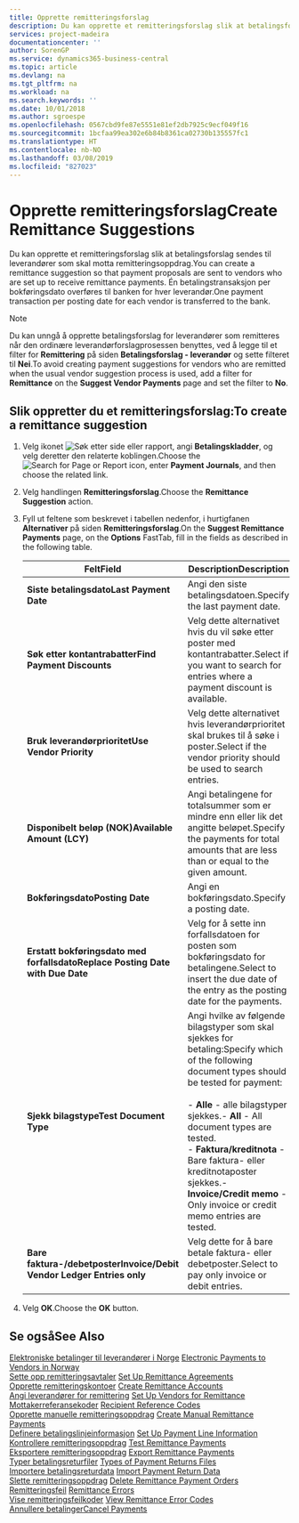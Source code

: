 ```yaml
---
title: Opprette remitteringsforslag
description: Du kan opprette et remitteringsforslag slik at betalingsforslag sendes til leverandører som skal motta remitteringsoppdrag.
services: project-madeira
documentationcenter: ''
author: SorenGP
ms.service: dynamics365-business-central
ms.topic: article
ms.devlang: na
ms.tgt_pltfrm: na
ms.workload: na
ms.search.keywords: ''
ms.date: 10/01/2018
ms.author: sgroespe
ms.openlocfilehash: 0567cbd9fe87e5551e81ef2db7925c9ecf049f16
ms.sourcegitcommit: 1bcfaa99ea302e6b84b8361ca02730b135557fc1
ms.translationtype: HT
ms.contentlocale: nb-NO
ms.lasthandoff: 03/08/2019
ms.locfileid: "827023"
---
```

# <a name="create-remittance-suggestions"></a><span data-ttu-id="f3f26-103">Opprette remitteringsforslag</span><span class="sxs-lookup"><span data-stu-id="f3f26-103">Create Remittance Suggestions</span></span>
<span data-ttu-id="f3f26-104">Du kan opprette et remitteringsforslag slik at betalingsforslag sendes til leverandører som skal motta remitteringsoppdrag.</span><span class="sxs-lookup"><span data-stu-id="f3f26-104">You can create a remittance suggestion so that payment proposals are sent to vendors who are set up to receive remittance payments.</span></span> <span data-ttu-id="f3f26-105">Én betalingstransaksjon per bokføringsdato overføres til banken for hver leverandør.</span><span class="sxs-lookup"><span data-stu-id="f3f26-105">One payment transaction per posting date for each vendor is transferred to the bank.</span></span>  

> [!NOTE]  
>  <span data-ttu-id="f3f26-106">Du kan unngå å opprette betalingsforslag for leverandører som remitteres når den ordinære leverandørforslagprosessen benyttes, ved å legge til et filter for **Remittering** på siden **Betalingsforslag - leverandør** og sette filteret til **Nei**.</span><span class="sxs-lookup"><span data-stu-id="f3f26-106">To avoid creating payment suggestions for vendors who are remitted when the usual vendor suggestion process is used, add a filter for **Remittance** on the **Suggest Vendor Payments** page and set the filter to **No**.</span></span>  

## <a name="to-create-a-remittance-suggestion"></a><span data-ttu-id="f3f26-107">Slik oppretter du et remitteringsforslag:</span><span class="sxs-lookup"><span data-stu-id="f3f26-107">To create a remittance suggestion</span></span>  

1.  <span data-ttu-id="f3f26-108">Velg ikonet ![Søk etter side eller rapport](../../media/ui-search/search_small.png "Søk etter side eller rapport"), angi **Betalingskladder**, og velg deretter den relaterte koblingen.</span><span class="sxs-lookup"><span data-stu-id="f3f26-108">Choose the ![Search for Page or Report](../../media/ui-search/search_small.png "Search for Page or Report icon") icon, enter **Payment Journals**, and then choose the related link.</span></span>  
2.  <span data-ttu-id="f3f26-109">Velg handlingen **Remitteringsforslag**.</span><span class="sxs-lookup"><span data-stu-id="f3f26-109">Choose the **Remittance Suggestion** action.</span></span>  
3.  <span data-ttu-id="f3f26-110">Fyll ut feltene som beskrevet i tabellen nedenfor, i hurtigfanen **Alternativer** på siden **Remitteringsforslag**.</span><span class="sxs-lookup"><span data-stu-id="f3f26-110">On the **Suggest Remittance Payments** page, on the **Options** FastTab, fill in the fields as described in the following table.</span></span>  

    |<span data-ttu-id="f3f26-111">Felt</span><span class="sxs-lookup"><span data-stu-id="f3f26-111">Field</span></span>|<span data-ttu-id="f3f26-112">Description</span><span class="sxs-lookup"><span data-stu-id="f3f26-112">Description</span></span>|  
    |---------------------------------|---------------------------------------|  
    |<span data-ttu-id="f3f26-113">**Siste betalingsdato**</span><span class="sxs-lookup"><span data-stu-id="f3f26-113">**Last Payment Date**</span></span>|<span data-ttu-id="f3f26-114">Angi den siste betalingsdatoen.</span><span class="sxs-lookup"><span data-stu-id="f3f26-114">Specify the last payment date.</span></span>|  
    |<span data-ttu-id="f3f26-115">**Søk etter kontantrabatter**</span><span class="sxs-lookup"><span data-stu-id="f3f26-115">**Find Payment Discounts**</span></span>|<span data-ttu-id="f3f26-116">Velg dette alternativet hvis du vil søke etter poster med kontantrabatter.</span><span class="sxs-lookup"><span data-stu-id="f3f26-116">Select if you want to search for entries where a payment discount is available.</span></span>|  
    |<span data-ttu-id="f3f26-117">**Bruk leverandørprioritet**</span><span class="sxs-lookup"><span data-stu-id="f3f26-117">**Use Vendor Priority**</span></span>|<span data-ttu-id="f3f26-118">Velg dette alternativet hvis leverandørprioritet skal brukes til å søke i poster.</span><span class="sxs-lookup"><span data-stu-id="f3f26-118">Select if the vendor priority should be used to search entries.</span></span>|  
    |<span data-ttu-id="f3f26-119">**Disponibelt beløp (NOK)**</span><span class="sxs-lookup"><span data-stu-id="f3f26-119">**Available Amount (LCY)**</span></span>|<span data-ttu-id="f3f26-120">Angi betalingene for totalsummer som er mindre enn eller lik det angitte beløpet.</span><span class="sxs-lookup"><span data-stu-id="f3f26-120">Specify the payments for total amounts that are less than or equal to the given amount.</span></span>|  
    |<span data-ttu-id="f3f26-121">**Bokføringsdato**</span><span class="sxs-lookup"><span data-stu-id="f3f26-121">**Posting Date**</span></span>|<span data-ttu-id="f3f26-122">Angi en bokføringsdato.</span><span class="sxs-lookup"><span data-stu-id="f3f26-122">Specify a posting date.</span></span>|  
    |<span data-ttu-id="f3f26-123">**Erstatt bokføringsdato med forfallsdato**</span><span class="sxs-lookup"><span data-stu-id="f3f26-123">**Replace Posting Date with Due Date**</span></span>|<span data-ttu-id="f3f26-124">Velg for å sette inn forfallsdatoen for posten som bokføringsdato for betalingene.</span><span class="sxs-lookup"><span data-stu-id="f3f26-124">Select to insert the due date of the entry as the posting date for the payments.</span></span>|  
    |<span data-ttu-id="f3f26-125">**Sjekk bilagstype**</span><span class="sxs-lookup"><span data-stu-id="f3f26-125">**Test Document Type**</span></span>|<span data-ttu-id="f3f26-126">Angi hvilke av følgende bilagstyper som skal sjekkes for betaling:</span><span class="sxs-lookup"><span data-stu-id="f3f26-126">Specify which of the following document types should be tested for payment:</span></span><br /><br /> <span data-ttu-id="f3f26-127">-   **Alle** - alle bilagstyper sjekkes.</span><span class="sxs-lookup"><span data-stu-id="f3f26-127">-   **All** - All document types are tested.</span></span><br /><span data-ttu-id="f3f26-128">-   **Faktura/kreditnota** - Bare faktura- eller kreditnotaposter sjekkes.</span><span class="sxs-lookup"><span data-stu-id="f3f26-128">-   **Invoice/Credit memo** - Only invoice or credit memo entries are tested.</span></span>|  
    |<span data-ttu-id="f3f26-129">**Bare faktura-/debetposter**</span><span class="sxs-lookup"><span data-stu-id="f3f26-129">**Invoice/Debit Vendor Ledger Entries only**</span></span>|<span data-ttu-id="f3f26-130">Velg dette for å bare betale faktura- eller debetposter.</span><span class="sxs-lookup"><span data-stu-id="f3f26-130">Select to pay only invoice or debit entries.</span></span>|  

4.  <span data-ttu-id="f3f26-131">Velg **OK**.</span><span class="sxs-lookup"><span data-stu-id="f3f26-131">Choose the **OK** button.</span></span>  

## <a name="see-also"></a><span data-ttu-id="f3f26-132">Se også</span><span class="sxs-lookup"><span data-stu-id="f3f26-132">See Also</span></span>  
 <span data-ttu-id="f3f26-133">[Elektroniske betalinger til leverandører i Norge](electronic-payments-to-vendors-in-norway.md) </span><span class="sxs-lookup"><span data-stu-id="f3f26-133">[Electronic Payments to Vendors in Norway](electronic-payments-to-vendors-in-norway.md) </span></span>  
 <span data-ttu-id="f3f26-134">[Sette opp remitteringsavtaler](how-to-set-up-remittance-agreements.md) </span><span class="sxs-lookup"><span data-stu-id="f3f26-134">[Set Up Remittance Agreements](how-to-set-up-remittance-agreements.md) </span></span>  
 <span data-ttu-id="f3f26-135">[Opprette remitteringskontoer](how-to-create-remittance-accounts.md) </span><span class="sxs-lookup"><span data-stu-id="f3f26-135">[Create Remittance Accounts](how-to-create-remittance-accounts.md) </span></span>  
 <span data-ttu-id="f3f26-136">[Angi leverandører for remittering](how-to-set-up-vendors-for-remittance.md) </span><span class="sxs-lookup"><span data-stu-id="f3f26-136">[Set Up Vendors for Remittance](how-to-set-up-vendors-for-remittance.md) </span></span>  
 <span data-ttu-id="f3f26-137">[Mottakerreferansekoder](recipient-reference-codes.md) </span><span class="sxs-lookup"><span data-stu-id="f3f26-137">[Recipient Reference Codes](recipient-reference-codes.md) </span></span>  
 <span data-ttu-id="f3f26-138">[Opprette manuelle remitteringsoppdrag](how-to-create-manual-remittance-payments.md) </span><span class="sxs-lookup"><span data-stu-id="f3f26-138">[Create Manual Remittance Payments](how-to-create-manual-remittance-payments.md) </span></span>  
 <span data-ttu-id="f3f26-139">[Definere betalingslinjeinformasjon](how-to-set-up-payment-line-information.md) </span><span class="sxs-lookup"><span data-stu-id="f3f26-139">[Set Up Payment Line Information](how-to-set-up-payment-line-information.md) </span></span>  
 <span data-ttu-id="f3f26-140">[Kontrollere remitteringsoppdrag](how-to-test-remittance-payments.md) </span><span class="sxs-lookup"><span data-stu-id="f3f26-140">[Test Remittance Payments](how-to-test-remittance-payments.md) </span></span>  
 <span data-ttu-id="f3f26-141">[Eksportere remitteringsoppdrag](how-to-export-remittance-payments.md) </span><span class="sxs-lookup"><span data-stu-id="f3f26-141">[Export Remittance Payments](how-to-export-remittance-payments.md) </span></span>  
 <span data-ttu-id="f3f26-142">[Typer betalingsreturfiler](types-of-payment-returns-files.md) </span><span class="sxs-lookup"><span data-stu-id="f3f26-142">[Types of Payment Returns Files](types-of-payment-returns-files.md) </span></span>  
 <span data-ttu-id="f3f26-143">[Importere betalingsreturdata](how-to-import-payment-return-data.md) </span><span class="sxs-lookup"><span data-stu-id="f3f26-143">[Import Payment Return Data](how-to-import-payment-return-data.md) </span></span>  
 <span data-ttu-id="f3f26-144">[Slette remitteringsoppdrag](how-to-delete-remittance-payment-orders.md) </span><span class="sxs-lookup"><span data-stu-id="f3f26-144">[Delete Remittance Payment Orders](how-to-delete-remittance-payment-orders.md) </span></span>  
 <span data-ttu-id="f3f26-145">[Remitteringsfeil](remittance-errors.md) </span><span class="sxs-lookup"><span data-stu-id="f3f26-145">[Remittance Errors](remittance-errors.md) </span></span>  
 <span data-ttu-id="f3f26-146">[Vise remitteringsfeilkoder](how-to-view-remittance-error-codes.md) </span><span class="sxs-lookup"><span data-stu-id="f3f26-146">[View Remittance Error Codes](how-to-view-remittance-error-codes.md) </span></span>  
 [<span data-ttu-id="f3f26-147">Annullere betalinger</span><span class="sxs-lookup"><span data-stu-id="f3f26-147">Cancel Payments</span></span>](how-to-cancel-payments.md)
